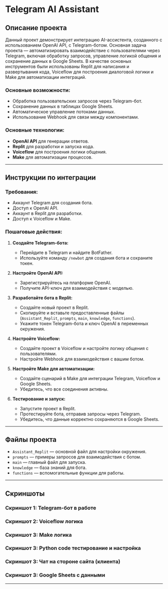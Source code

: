 
# Telegram AI Assistant

## Описание проекта
Данный проект демонстрирует интеграцию AI-ассистента, созданного с использованием OpenAI API, с Telegram-ботом. Основная задача проекта — автоматизировать взаимодействие с пользователями через Telegram, включая обработку запросов, управление логикой общения и сохранение данных в Google Sheets. В качестве основных инструментов были использованы Replit для написания и развертывания кода, Voiceflow для построения диалоговой логики и Make для автоматизации интеграций.

### Основные возможности:
- Обработка пользовательских запросов через Telegram-бот.
- Сохранение данных в таблицах Google Sheets.
- Автоматическое управление потоками данных.
- Использование Webhook для связи между компонентами.

### Основные технологии:
- **OpenAI API** для генерации ответов.
- **Replit** для разработки и запуска кода.
- **Voiceflow** для построения логики общения.
- **Make** для автоматизации процессов.

---

## Инструкции по интеграции

### Требования:
- Аккаунт Telegram для создания бота.
- Доступ к OpenAI API.
- Аккаунт в Replit для разработки.
- Доступ к Voiceflow и Make.

### Пошаговые действия:
1. **Создайте Telegram-бота:**
   - Перейдите в Telegram и найдите BotFather.
   - Используйте команду `/newbot` для создания бота и сохраните токен.

2. **Настройте OpenAI API:**
   - Зарегистрируйтесь на платформе OpenAI.
   - Получите API-ключ для взаимодействия с моделью.

3. **Разработайте бота в Replit:**
   - Создайте новый проект в Replit.
   - Скопируйте и вставьте предоставленные файлы (`Assistant_Replit`, `prompts`, `main`, `knowledge`, `functions`).
   - Укажите токен Telegram-бота и ключ OpenAI в переменных окружения.

4. **Настройте Voiceflow:**
   - Создайте проект в Voiceflow и настройте логику общения с пользователями.
   - Настройте Webhook для взаимодействия с вашим ботом.

5. **Настройте Make для автоматизации:**
   - Создайте сценарий в Make для интеграции Telegram, Voiceflow и Google Sheets.
   - Убедитесь, что все соединения активны.

6. **Тестирование и запуск:**
   - Запустите проект в Replit.
   - Протестируйте бота, отправив запросы через Telegram.
   - Убедитесь, что данные корректно сохраняются в Google Sheets.

---

## Файлы проекта

- `Assistant_Replit` — основной файл для настройки окружения.
- `prompts` — примеры запросов для взаимодействия с ботом.
- `main` — главный файл для запуска.
- `knowledge` — база знаний для бота.
- `functions` — вспомогательные функции для работы.

---

## Скриншоты

### Скриншот 1: Telegram-бот в работе
### Скриншот 2: Voiceflow логика
### Скриншот 3: Make логика
### Скриншот 3: Python code тестирование и настройка
### Скриншот 3: Чат на стороне сайта (клиента)
### Скриншот 3: Google Sheets с данными


---
